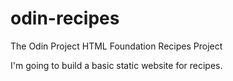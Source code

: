 # odin-recipes

The Odin Project HTML Foundation Recipes Project

I'm going to build a basic static website for recipes.
